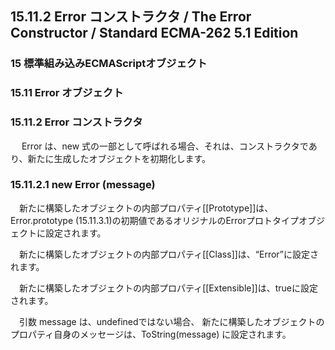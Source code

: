 15.11.2 Error コンストラクタ / The Error Constructor / Standard ECMA-262 5.1 Edition
------------------------------------------------------------------------------------

### 15 標準組み込みECMAScriptオブジェクト

### 15.11 Error オブジェクト

### 15.11.2 Error コンストラクタ

　 Error は、new 式の一部として呼ばれる場合、それは、コンストラクタであり、新たに生成したオブジェクトを初期化します。

### 15.11.2.1 new Error (message)

　新たに構築したオブジェクトの内部プロパティ[[Prototype]]は、Error.prototype (15.11.3.1)の初期値であるオリジナルのErrorプロトタイプオブジェクトに設定されます。

　新たに構築したオブジェクトの内部プロパティ[[Class]]は、“Error”に設定されます。

　新たに構築したオブジェクトの内部プロパティ[[Extensible]]は、trueに設定されます。

　引数 message は、undefinedではない場合、 新たに構築したオブジェクトのプロパティ自身のメッセージは、ToString(message) に設定されます。
